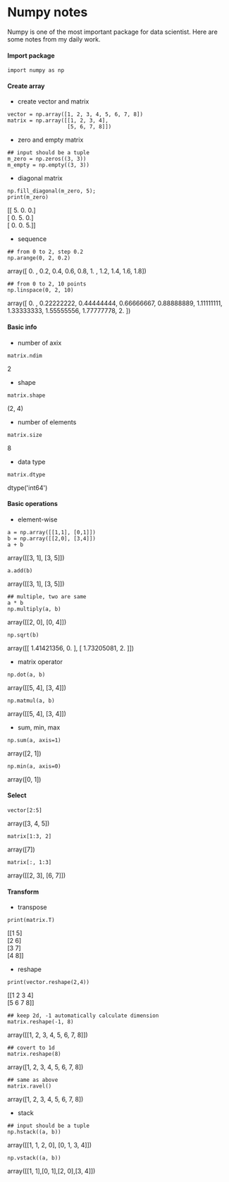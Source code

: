 # Numpy notes

Numpy is one of the most important package for data scientist. Here are some notes from my daily work.

#### Import package
```
import numpy as np
```

#### Create array
- create vector and matrix
```
vector = np.array([1, 2, 3, 4, 5, 6, 7, 8])
matrix = np.array([[1, 2, 3, 4],
                   [5, 6, 7, 8]])
```
- zero and empty matrix
```
## input should be a tuple
m_zero = np.zeros((3, 3))
m_empty = np.empty((3, 3))
```
- diagonal matrix
```
np.fill_diagonal(m_zero, 5);
print(m_zero)
```
[[ 5.  0.  0.]  
 [ 0.  5.  0.]  
 [ 0.  0.  5.]]

- sequence
```
## from 0 to 2, step 0.2
np.arange(0, 2, 0.2)
```
array([ 0. ,  0.2,  0.4,  0.6,  0.8,  1. ,  1.2,  1.4,  1.6,  1.8])
```
## from 0 to 2, 10 points
np.linspace(0, 2, 10)
```
array([ 0.        ,  0.22222222,  0.44444444,  0.66666667,  0.88888889, 1.11111111,  1.33333333,  1.55555556,  1.77777778,  2.        ])


#### Basic info
- number of axix
```
matrix.ndim
```
2
- shape
```
matrix.shape
```
(2, 4)
- number of elements
```
matrix.size
```
8
- data type
```
matrix.dtype
```
dtype('int64')


#### Basic operations
- element-wise
```
a = np.array([[1,1], [0,1]])
b = np.array([[2,0], [3,4]])
a + b
```
array([[3, 1], [3, 5]])
```
a.add(b)
```
array([[3, 1], [3, 5]])
```
## multiple, two are same
a * b
np.multiply(a, b)
```
array([[2, 0], [0, 4]])
```
np.sqrt(b)
```
array([[ 1.41421356,  0.        ], [ 1.73205081,  2.        ]])

- matrix operator
```
np.dot(a, b)
```
array([[5, 4], [3, 4]])
```
np.matmul(a, b)
```
array([[5, 4], [3, 4]])

- sum, min, max
```
np.sum(a, axis=1)
```
array([2, 1])
```
np.min(a, axis=0)
```
array([0, 1])

#### Select
```
vector[2:5]
```
array([3, 4, 5])
```
matrix[1:3, 2]
```
array([7])
```
matrix[:, 1:3]
```
array([[2, 3], [6, 7]])

#### Transform
- transpose
```
print(matrix.T)
```
[[1 5]  
 [2 6]  
 [3 7]  
 [4 8]]

- reshape
```
print(vector.reshape(2,4))
```
[[1 2 3 4]  
 [5 6 7 8]]
```
## keep 2d, -1 automatically calculate dimension
matrix.reshape(-1, 8)
```
array([[1, 2, 3, 4, 5, 6, 7, 8]])
```
## covert to 1d
matrix.reshape(8)
```
array([1, 2, 3, 4, 5, 6, 7, 8])
```
## same as above
matrix.ravel()
```
array([1, 2, 3, 4, 5, 6, 7, 8])

- stack  
```
## input should be a tuple
np.hstack((a, b))
```
array([[1, 1, 2, 0], [0, 1, 3, 4]])
```
np.vstack((a, b))
```
array([[1, 1],[0, 1],[2, 0],[3, 4]])
